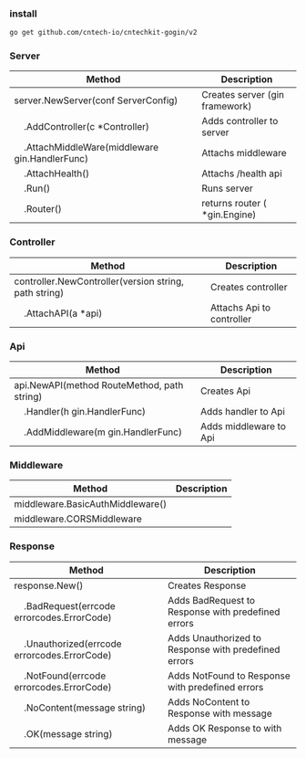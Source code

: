 ### install

``` bash
go get github.com/cntech-io/cntechkit-gogin/v2
```



### Server

| Method                                                                | Description                    |
| --------------------------------------------------------------------- | ------------------------------ |
| server.NewServer(conf ServerConfig)                                   | Creates server (gin framework) |
| &nbsp;&nbsp;&nbsp;&nbsp;.AddController(c \*Controller)                | Adds controller to server      |
| &nbsp;&nbsp;&nbsp;&nbsp;.AttachMiddleWare(middleware gin.HandlerFunc) | Attachs middleware             |
| &nbsp;&nbsp;&nbsp;&nbsp;.AttachHealth()                               | Attachs /health api            |
| &nbsp;&nbsp;&nbsp;&nbsp;.Run()                                        | Runs server                    |
| &nbsp;&nbsp;&nbsp;&nbsp;.Router()                                     | returns router ( \*gin.Engine) |

### Controller

| Method                                                | Description               |
| ----------------------------------------------------- | ------------------------- |
| controller.NewController(version string, path string) | Creates controller        |
| &nbsp;&nbsp;&nbsp;&nbsp;.AttachAPI(a \*api)           | Attachs Api to controller |

### Api

| Method                                                    | Description            |
| --------------------------------------------------------- | ---------------------- |
| api.NewAPI(method RouteMethod, path string)               | Creates Api            |
| &nbsp;&nbsp;&nbsp;&nbsp;.Handler(h gin.HandlerFunc)       | Adds handler to Api    |
| &nbsp;&nbsp;&nbsp;&nbsp;.AddMiddleware(m gin.HandlerFunc) | Adds middleware to Api |

### Middleware

| Method                           | Description |
| -------------------------------- | ----------- |
| middleware.BasicAuthMiddleware() |             |
| middleware.CORSMiddleware        |             |

### Response

| Method                                                              | Description                                          |
| ------------------------------------------------------------------- | ---------------------------------------------------- |
| response.New()                                                      | Creates Response                                     |
| &nbsp;&nbsp;&nbsp;&nbsp;.BadRequest(errcode errorcodes.ErrorCode)   | Adds BadRequest to Response with predefined errors   |
| &nbsp;&nbsp;&nbsp;&nbsp;.Unauthorized(errcode errorcodes.ErrorCode) | Adds Unauthorized to Response with predefined errors |
| &nbsp;&nbsp;&nbsp;&nbsp;.NotFound(errcode errorcodes.ErrorCode)     | Adds NotFound to Response with predefined errors     |
| &nbsp;&nbsp;&nbsp;&nbsp;.NoContent(message string)                  | Adds NoContent to Response with message              |
| &nbsp;&nbsp;&nbsp;&nbsp;.OK(message string)                         | Adds OK Response to with message                     |
